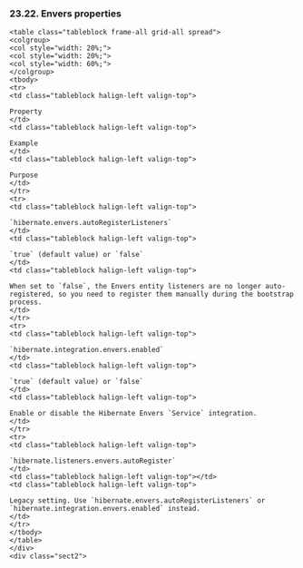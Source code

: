### 23.22. Envers properties

    <table class="tableblock frame-all grid-all spread">
    <colgroup>
    <col style="width: 20%;">
    <col style="width: 20%;">
    <col style="width: 60%;">
    </colgroup>
    <tbody>
    <tr>
    <td class="tableblock halign-left valign-top">

    Property
    </td>
    <td class="tableblock halign-left valign-top">

    Example
    </td>
    <td class="tableblock halign-left valign-top">

    Purpose
    </td>
    </tr>
    <tr>
    <td class="tableblock halign-left valign-top">

    `hibernate.envers.autoRegisterListeners`
    </td>
    <td class="tableblock halign-left valign-top">

    `true` (default value) or `false`
    </td>
    <td class="tableblock halign-left valign-top">

    When set to `false`, the Envers entity listeners are no longer auto-registered, so you need to register them manually during the bootstrap process.
    </td>
    </tr>
    <tr>
    <td class="tableblock halign-left valign-top">

    `hibernate.integration.envers.enabled`
    </td>
    <td class="tableblock halign-left valign-top">

    `true` (default value) or `false`
    </td>
    <td class="tableblock halign-left valign-top">

    Enable or disable the Hibernate Envers `Service` integration.
    </td>
    </tr>
    <tr>
    <td class="tableblock halign-left valign-top">

    `hibernate.listeners.envers.autoRegister`
    </td>
    <td class="tableblock halign-left valign-top"></td>
    <td class="tableblock halign-left valign-top">

    Legacy setting. Use `hibernate.envers.autoRegisterListeners` or `hibernate.integration.envers.enabled` instead.
    </td>
    </tr>
    </tbody>
    </table>
    </div>
    <div class="sect2">